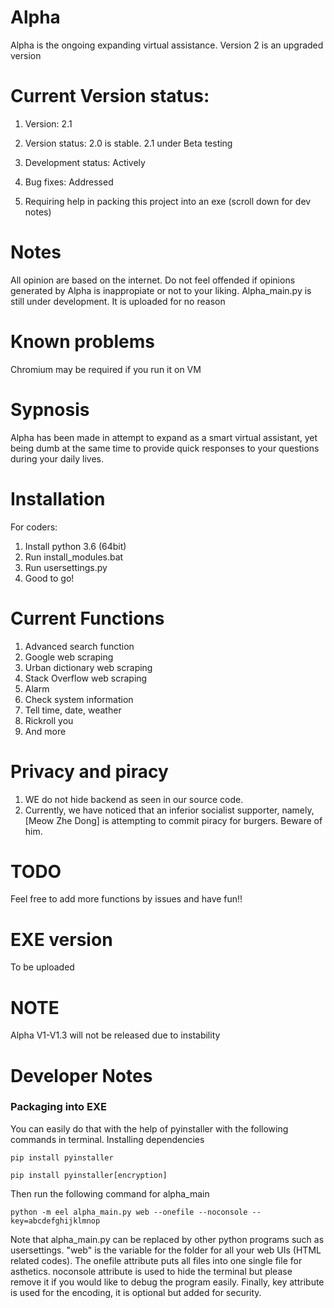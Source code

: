 # Alpha
Alpha is the ongoing expanding virtual assistance. Version 2 is an upgraded version

# Current Version status:
1. Version: 2.1

2. Version status: 2.0 is stable. 2.1 under Beta testing

3. Development status: Actively 

4. Bug fixes: Addressed

5. Requiring help in packing this project into an exe (scroll down for dev notes)
# Notes
All opinion are based on the internet. Do not feel offended if opinions generated by Alpha is inappropiate or not to your liking.
Alpha_main.py is still under development. It is uploaded for no reason

# Known problems
Chromium may be required if you run it on VM
# Sypnosis 

Alpha has been made in attempt to expand as a smart virtual assistant, yet being dumb at the same time to provide quick responses to your questions during your daily lives.

# Installation
For coders:
1. Install python 3.6 (64bit)
2. Run install_modules.bat
3. Run usersettings.py
4. Good to go!

# Current Functions
1. Advanced search function
2. Google web scraping
3. Urban dictionary web scraping
4. Stack Overflow web scraping
5. Alarm
6. Check system information
7. Tell time, date, weather
8. Rickroll you
9. And more

# Privacy and piracy
1. WE do not hide backend as seen in our source code.
2. Currently, we have noticed that an inferior socialist supporter, namely, [Meow Zhe Dong] is attempting to commit piracy for burgers. Beware of him.

# TODO
Feel free to add more functions by issues and have fun!!


# EXE version
To be uploaded

# NOTE
Alpha V1-V1.3 will not be released due to instability


# Developer Notes

### Packaging into EXE 
You can easily do that with the help of pyinstaller with the following commands in terminal.
Installing dependencies
```
pip install pyinstaller
```

```
pip install pyinstaller[encryption]
```

Then run the following command for alpha_main
```
python -m eel alpha_main.py web --onefile --noconsole --key=abcdefghijklmnop
```
Note that alpha_main.py can be replaced by other python programs such as usersettings.
 "web" is the variable for the folder for all your web UIs (HTML related codes). 
 The onefile attribute puts all files into one single file for asthetics.
 noconsole attribute is used to hide the terminal but please remove it if you would like to debug the program easily. 
 Finally, key attribute is used for the encoding, it is optional but added for security.